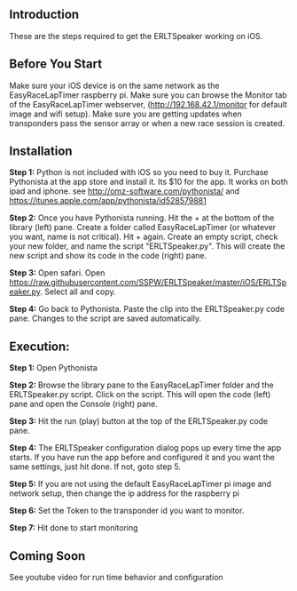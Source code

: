 Introduction
------------

These are the steps required to get the ERLTSpeaker working on iOS.

Before You Start
----------------

Make sure your iOS device is on the same network as the EasyRaceLapTimer raspberry pi. Make sure you can browse the Monitor tab of the EasyRaceLapTimer webserver, (http://192.168.42.1/monitor for default image and wifi setup). Make sure you are getting updates when transponders pass the sensor array or when a new race session is created.

Installation
------------

**Step 1:**
Python is not included with iOS so you need to buy it. Purchase Pythonista at the app store and install it. Its $10 for the app. It works on both ipad and iphone. see http://omz-software.com/pythonista/ and https://itunes.apple.com/app/pythonista/id528579881

**Step 2:**
Once you have Pythonista running. Hit the + at the bottom of the library (left) pane. Create a folder called EasyRaceLapTimer (or whatever you want, name is not critical). Hit + again. Create an empty script, check your new folder, and name the script "ERLTSpeaker.py". This will create the new script and show its code in the code (right) pane.

**Step 3:**
Open safari. Open https://raw.githubusercontent.com/SSPW/ERLTSpeaker/master/iOS/ERLTSpeaker.py. Select all and copy.

**Step 4:**
Go back to Pythonista. Paste the clip into the ERLTSpeaker.py code pane. Changes to the script are saved automatically.


Execution:
----------

**Step 1:**
Open Pythonista

**Step 2:**
Browse the library pane to the EasyRaceLapTimer folder and the ERLTSpeaker.py script. Click on the script. This will open the code (left) pane and open the Console (right) pane.

**Step 3:**
Hit the run (play) button at the top of the ERLTSpeaker.py code pane.

**Step 4:**
The ERLTSpeaker configuration dialog pops up every time the app starts. If you have run the app before and configured it and you want the same settings, just hit done. If not, goto step 5.

**Step 5:**
If you are not using the default EasyRaceLapTimer pi image and network setup, then change the ip address for the raspberry pi

**Step 6:**
Set the Token to the transponder id you want to monitor.

**Step 7:** 
Hit done to start monitoring

Coming Soon
-----------
See youtube video for run time behavior and configuration

